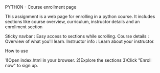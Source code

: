 PYTHON - Course enrollment page

This assignment is a web page for enrolling in a python course. It includes sections like course overview, curriculum, instructor details and an enrollment section

Sticky navbar    : Easy access to sections while scrolling.
Course details   : Overview of what you'll learn.
Instructor info  : Learn about your instructor.


How to use

1)Open index.html in your browser.
2)Explore the sections
3)Click "Enroll now" to sign up.
